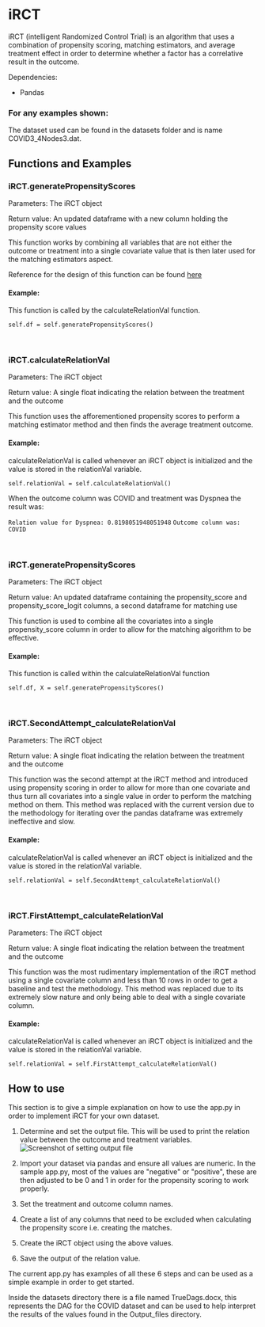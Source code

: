 # iRCT
iRCT (intelligent Randomized Control Trial) is an algorithm that uses a combination of propensity scoring, matching estimators, and average treatment effect in order to determine whether a factor has a correlative result in the outcome.

Dependencies:
- Pandas

### For any examples shown:

The dataset used can be found in the datasets folder and is name COVID3_4Nodes3.dat.

## Functions and Examples

### iRCT.generatePropensityScores

Parameters: The iRCT object

Return value: An updated dataframe with a new column holding the propensity score values

This function works by combining all variables that are not either the outcome or treatment into a single covariate value that is then later used for the matching estimators aspect.

Reference for the design of this function can be found [here](https://github.com/konosp/propensity-score-matching/blob/main/propensity_score_matching_v2.ipynb)

#### Example:

This function is called by the calculateRelationVal function.

`self.df = self.generatePropensityScores()`

<br/>

### iRCT.calculateRelationVal

Parameters: The iRCT object

Return value: A single float indicating the relation between the treatment and the outcome

This function uses the afforementioned propensity scores to perform a matching estimator method and then finds the average treatment outcome.

#### Example:

calculateRelationVal is called whenever an iRCT object is initialized and the value is stored in the relationVal variable.

`self.relationVal = self.calculateRelationVal()`

When the outcome column was COVID and treatment was Dyspnea the result was:

`Relation value for Dyspnea: 0.8198051948051948`
`Outcome column was: COVID`


</br>

### iRCT.generatePropensityScores

Parameters: The iRCT object

Return value: An updated dataframe containing the propensity_score and propensity_score_logit columns, a second dataframe for matching use

This function is used to combine all the covariates into a single propensity_score column in order to allow for the matching algorithm to be effective.

#### Example:

This function is called within the calculateRelationVal function

`self.df, X = self.generatePropensityScores()`


</br>

### iRCT.SecondAttempt_calculateRelationVal

Parameters: The iRCT object

Return value: A single float indicating the relation between the treatment and the outcome

This function was the second attempt at the iRCT method and introduced using propensity scoring in order to allow for more than one covariate and thus turn all covariates into a single value in order to perform the matching method on them. This method was replaced with the current version due to the methodology for iterating over the pandas dataframe was extremely ineffective and slow.

#### Example:

calculateRelationVal is called whenever an iRCT object is initialized and the value is stored in the relationVal variable.

`self.relationVal = self.SecondAttempt_calculateRelationVal()`


</br>

### iRCT.FirstAttempt_calculateRelationVal

Parameters: The iRCT object

Return value: A single float indicating the relation between the treatment and the outcome

This function was the most rudimentary implementation of the iRCT method using a single covariate column and less than 10 rows in order to get a baseline and test the methodology. This method was replaced due to its extremely slow nature and only being able to deal with a single covariate column.

#### Example:

calculateRelationVal is called whenever an iRCT object is initialized and the value is stored in the relationVal variable.

`self.relationVal = self.FirstAttempt_calculateRelationVal()`

## How to use

This section is to give a simple explanation on how to use the app.py in order to implement iRCT for your own dataset.

1. Determine and set the output file. This will be used to print the relation value between the outcome and treatment variables.
![Screenshot of setting output file](/ImagesForReadme/FileImage.png)

2. Import your dataset via pandas and ensure all values are numeric. In the sample app.py, most of the values are "negative" or "positive", these are then adjusted to be 0 and 1 in order for the propensity scoring to work properly.
3. Set the treatment and outcome column names.
4. Create a list of any columns that need to be excluded when calculating the propensity score i.e. creating the matches.
5. Create the iRCT object using the above values.
6. Save the output of the relation value.

The current app.py has examples of all these 6 steps and can be used as a simple example in order to get started. 

Inside the datasets directory there is a file named TrueDags.docx, this represents the DAG for the COVID dataset and can be used to help interpret the results of the values found in the Output_files directory.